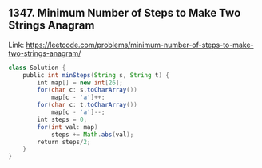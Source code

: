 ## 1347. Minimum Number of Steps to Make Two Strings Anagram
Link: https://leetcode.com/problems/minimum-number-of-steps-to-make-two-strings-anagram/

```java
class Solution {
    public int minSteps(String s, String t) {
        int map[] = new int[26];
        for(char c: s.toCharArray())
            map[c - 'a']++;
        for(char c: t.toCharArray())
            map[c - 'a']--;
        int steps = 0;
        for(int val: map)
            steps += Math.abs(val);
        return steps/2;
    }
}
```
